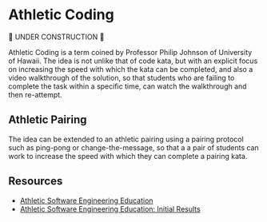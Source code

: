 Athletic Coding
==============

:construction: UNDER CONSTRUCTION :construction:

Athletic Coding is a term coined by Professor Philip Johnson of University of Hawaii.  The idea is not unlike that of code kata, but with an explicit focus on increasing the speed with which the kata can be completed, and also a video walkthrough of the solution, so that students who are failing to complete the task within a specific time, can watch the walkthrough and then re-attempt.

Athletic Pairing
--------

The idea can be extended to an athletic pairing using a pairing protocol such as ping-pong or change-the-message, so that a a pair of students can work to increase the speed with which they can complete a pairing kata.

Resources
--------

* [Athletic Software Engineering Education](https://philipmjohnson.org/essays/athletic-software-engineering.html)
* [Athletic Software Engineering Education: Initial Results](https://philipmjohnson.org/essays/ase-initial-results.html)



